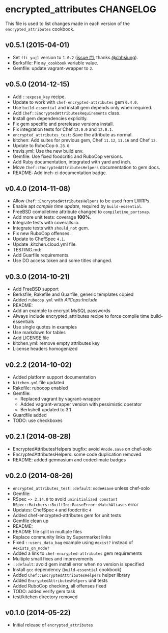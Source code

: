 encrypted_attributes CHANGELOG
==============================

This file is used to list changes made in each version of the `encrypted_attributes` cookbook.

## v0.5.1 (2015-04-01)

* Set `ffi_yajl` version to `1.0.2` ([issue #1](https://github.com/onddo/encrypted_attributes-cookbook/pull/1), thanks [@chhsiung](https://github.com/chhsiung)).
* Berksfile: Fix `my_cookbook` variable value.
* Gemfile: update vagrant-wrapper to `2`.

## v0.5.0 (2014-12-15)

* Add `::expose_key` recipe.
* Update to work with `chef-encrypted-attributes` gem `0.4.0`.
 * Use `build-essential` and install gem depends only when required.
 * Add `Chef::EncryptedAttributesRequirements` class.
 * Install gem dependencies explicitly.
* Fix gem specific and prerelease versions install.
* Fix integration tests for Chef `12.0.0` and `12.0.1`.
* `encrypted_attributes_test`: Save the attribute as normal.
* kitchen: Add suites for previous gem, Chef `11.12`, `11.16` and Chef `12`.
* Update to RuboCop `0.28.0`.
* travis.yml: Use the new build env.
* Gemfile: Use fixed foodcritic and RuboCop versions.
* Add Ruby documentation, integrated with yard and inch.
 * Move `Chef::EncryptedAttributesHelpers` documentation to gem docs.
* README: Add inch-ci documentation badge.

## v0.4.0 (2014-11-08)

* Allow `Chef::EncryptedAttributesHelpers` to be used from LWRPs.
* Enable apt *compile time update*, required by `build-essential`.
* FreeBSD compiletime attribute changed to `compiletime_portsnap`.
* Add more unit tests: coverage **100%**.
* Integrate tests with coveralls.io.
* Integrate tests with `should_not` gem.
* Fix new RuboCop offenses.
* Update to ChefSpec `4.1`.
* Update .kitchen.cloud.yml file.
* TESTING.md:
 * Add Guarfile requirements.
 * Use DO access token and some titles changed.

## v0.3.0 (2014-10-21)

* Add FreeBSD support
* Berksfile, Rakefile and Guarfile, generic templates copied
* Added `rubocop.yml` with *AllCops:Include*
* README:
 * Add an example to encrypt MySQL passwords
 * Always include encrypted_attributes recipe to force compile time build-essentials
 * Use single quotes in examples
 * Use markdown for tables
* Add LICENSE file
* kitchen.yml: remove empty attributes key
* License headers homogenized

## v0.2.2 (2014-10-02)

* Added platform support documentation
* `kitchen.yml` file updated
* Rakefile: rubocop enabled
* Gemfile:
  * Replaced vagrant by vagrant-wrapper
  * Added vagrant-wrapper version with pessimistic operator
  * Berkshelf updated to 3.1
* Guardfile added
* TODO: use checkboxes

## v0.2.1 (2014-08-28)

* EncryptedAttributesHelpers bugfix: avoid `#node.save` on chef-solo
* EncryptedAttributesHelpers: some code duplication removed
* README: added gemnasium and codeclimate badges

## v0.2.0 (2014-08-26)

* `encrypted_attributes_test::default`: `node#save` unless chef-solo
* Gemfile:
 * RSpec `~> 2.14.0` to avoid `uninitialized constant RSpec::Matchers::BuiltIn::RaiseError::MatchAliases` error
 * Updates: ChefSpec `4` and foodcritic `4`
 * Added chef-encrypted-attributes gem for unit tests
 * Gemfile clean up
* README:
 * README file split in multiple files
 * Replace community links by Supermarket links
 * Fixed `::users_data_bag` example using `#exist?` instead of `#exists_on_node?`
 * Added a link to `chef-encrypted-attributes` gem requirements
 * Multiple small fixes and improvements
* `::default`: avoid gem install error when no version is specified
* Install `gcc` dependency (`build-essential` cookbook)
* Added `Chef::EncryptedAttributesHelpers` helper library
 * Added `EncryptedAttributesHelpers` unit tests
* Added RuboCop checking, all offenses fixed
* TODO: added verify gem task
* test/kitchen directory removed

## v0.1.0 (2014-05-22)

* Initial release of `encrypted_attributes`
